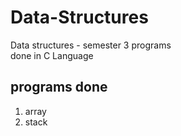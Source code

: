 # Data-Structures
Data structures - semester 3 programs   
done in C Language

## programs done
1) array
2) stack
